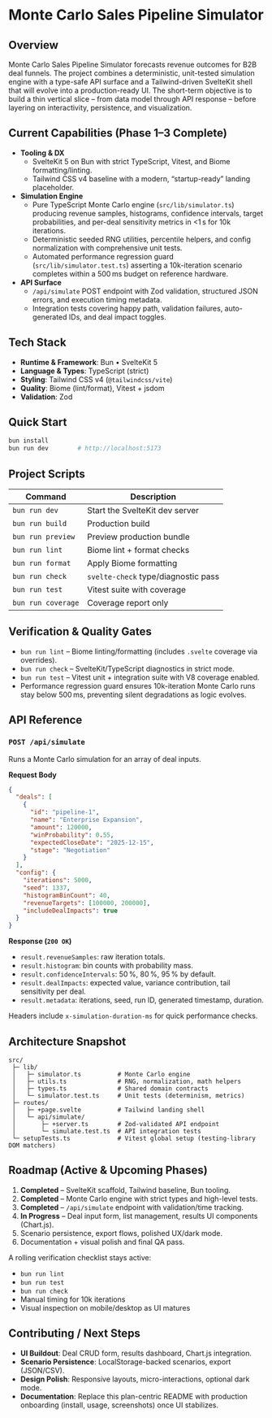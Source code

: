 # Monte Carlo Sales Pipeline Simulator

## Overview
Monte Carlo Sales Pipeline Simulator forecasts revenue outcomes for B2B deal funnels. The project combines a deterministic, unit-tested simulation engine with a type-safe API surface and a Tailwind-driven SvelteKit shell that will evolve into a production-ready UI. The short-term objective is to build a thin vertical slice – from data model through API response – before layering on interactivity, persistence, and visualization.

## Current Capabilities (Phase 1–3 Complete)
- **Tooling & DX**
  - SvelteKit 5 on Bun with strict TypeScript, Vitest, and Biome formatting/linting.
  - Tailwind CSS v4 baseline with a modern, “startup-ready” landing placeholder.
- **Simulation Engine**
  - Pure TypeScript Monte Carlo engine (`src/lib/simulator.ts`) producing revenue samples, histograms, confidence intervals, target probabilities, and per-deal sensitivity metrics in <1 s for 10k iterations.
  - Deterministic seeded RNG utilities, percentile helpers, and config normalization with comprehensive unit tests.
  - Automated performance regression guard (`src/lib/simulator.test.ts`) asserting a 10k-iteration scenario completes within a 500 ms budget on reference hardware.
- **API Surface**
  - `/api/simulate` POST endpoint with Zod validation, structured JSON errors, and execution timing metadata.
  - Integration tests covering happy path, validation failures, auto-generated IDs, and deal impact toggles.

## Tech Stack
- **Runtime & Framework**: Bun • SvelteKit 5
- **Language & Types**: TypeScript (strict)
- **Styling**: Tailwind CSS v4 (`@tailwindcss/vite`)
- **Quality**: Biome (lint/format), Vitest + jsdom
- **Validation**: Zod

## Quick Start
```bash
bun install
bun run dev        # http://localhost:5173
```

## Project Scripts
| Command | Description |
| --- | --- |
| `bun run dev` | Start the SvelteKit dev server |
| `bun run build` | Production build |
| `bun run preview` | Preview production bundle |
| `bun run lint` | Biome lint + format checks |
| `bun run format` | Apply Biome formatting |
| `bun run check` | `svelte-check` type/diagnostic pass |
| `bun run test` | Vitest suite with coverage |
| `bun run coverage` | Coverage report only |

## Verification & Quality Gates
- `bun run lint` – Biome linting/formatting (includes `.svelte` coverage via overrides).
- `bun run check` – SvelteKit/TypeScript diagnostics in strict mode.
- `bun run test` – Vitest unit + integration suite with V8 coverage enabled.
- Performance regression guard ensures 10k-iteration Monte Carlo runs stay below 500 ms, preventing silent degradations as logic evolves.

## API Reference
### `POST /api/simulate`
Runs a Monte Carlo simulation for an array of deal inputs.

**Request Body**
```json
{
  "deals": [
    {
      "id": "pipeline-1",
      "name": "Enterprise Expansion",
      "amount": 120000,
      "winProbability": 0.55,
      "expectedCloseDate": "2025-12-15",
      "stage": "Negotiation"
    }
  ],
  "config": {
    "iterations": 5000,
    "seed": 1337,
    "histogramBinCount": 40,
    "revenueTargets": [100000, 200000],
    "includeDealImpacts": true
  }
}
```

**Response (`200 OK`)**
- `result.revenueSamples`: raw iteration totals.
- `result.histogram`: bin counts with probability mass.
- `result.confidenceIntervals`: 50 %, 80 %, 95 % by default.
- `result.dealImpacts`: expected value, variance contribution, tail sensitivity per deal.
- `result.metadata`: iterations, seed, run ID, generated timestamp, duration.

Headers include `x-simulation-duration-ms` for quick performance checks.

## Architecture Snapshot
```
src/
 ├─ lib/
 │   ├─ simulator.ts          # Monte Carlo engine
 │   ├─ utils.ts              # RNG, normalization, math helpers
 │   ├─ types.ts              # Shared domain contracts
 │   └─ simulator.test.ts     # Unit tests (determinism, metrics)
 ├─ routes/
 │   ├─ +page.svelte          # Tailwind landing shell
 │   └─ api/simulate/
 │       ├─ +server.ts        # Zod-validated API endpoint
 │       └─ simulate.test.ts  # API integration tests
 └─ setupTests.ts             # Vitest global setup (testing-library DOM matchers)
```

## Roadmap (Active & Upcoming Phases)
1. **Completed** – SvelteKit scaffold, Tailwind baseline, Bun tooling.
2. **Completed** – Monte Carlo engine with strict types and high-level tests.
3. **Completed** – `/api/simulate` endpoint with validation/time tracking.
4. **In Progress** – Deal input form, list management, results UI components (Chart.js).
5. Scenario persistence, export flows, polished UX/dark mode.
6. Documentation + visual polish and final QA pass.

A rolling verification checklist stays active:
- `bun run lint`
- `bun run test`
- `bun run check`
- Manual timing for 10k iterations
- Visual inspection on mobile/desktop as UI matures

## Contributing / Next Steps
- **UI Buildout**: Deal CRUD form, results dashboard, Chart.js integration.
- **Scenario Persistence**: LocalStorage-backed scenarios, export (JSON/CSV).
- **Design Polish**: Responsive layouts, micro-interactions, optional dark mode.
- **Documentation**: Replace this plan-centric README with production onboarding (install, usage, screenshots) once UI stabilizes.
